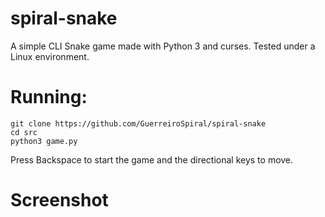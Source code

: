 # spiral-snake

A simple CLI Snake game made with Python 3 and curses. Tested under a Linux environment.

# Running:

```
git clone https://github.com/GuerreiroSpiral/spiral-snake
cd src
python3 game.py
```

Press Backspace to start the game and the directional keys to move.

# Screenshot

<p align="center">
      <img width= src="https://i.imgur.com/YBh0YMS.png"><br></br>
</p>
